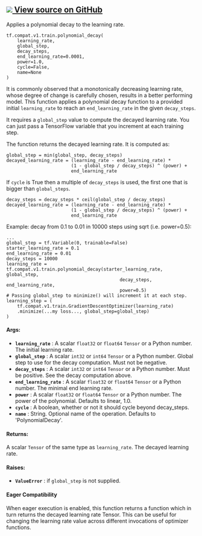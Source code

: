 [ ![](https://tensorflow.google.cn/images/GitHub-Mark-32px.png) View source on
GitHub
](https://github.com/tensorflow/tensorflow/blob/r2.0/tensorflow/python/training/learning_rate_decay.py#L182-L280)  
---  
  
Applies a polynomial decay to the learning rate.

    
    
    tf.compat.v1.train.polynomial_decay(
        learning_rate,
        global_step,
        decay_steps,
        end_learning_rate=0.0001,
        power=1.0,
        cycle=False,
        name=None
    )
    

It is commonly observed that a monotonically decreasing learning rate, whose
degree of change is carefully chosen, results in a better performing model.
This function applies a polynomial decay function to a provided initial
`learning_rate` to reach an `end_learning_rate` in the given `decay_steps`.

It requires a `global_step` value to compute the decayed learning rate. You
can just pass a TensorFlow variable that you increment at each training step.

The function returns the decayed learning rate. It is computed as:

    
    
    global_step = min(global_step, decay_steps)
    decayed_learning_rate = (learning_rate - end_learning_rate) *
                            (1 - global_step / decay_steps) ^ (power) +
                            end_learning_rate
    
    

If `cycle` is True then a multiple of `decay_steps` is used, the first one
that is bigger than `global_steps`.

    
    
    decay_steps = decay_steps * ceil(global_step / decay_steps)
    decayed_learning_rate = (learning_rate - end_learning_rate) *
                            (1 - global_step / decay_steps) ^ (power) +
                            end_learning_rate
    
    

Example: decay from 0.1 to 0.01 in 10000 steps using sqrt (i.e. power=0.5):

    
    
    ...
    global_step = tf.Variable(0, trainable=False)
    starter_learning_rate = 0.1
    end_learning_rate = 0.01
    decay_steps = 10000
    learning_rate = tf.compat.v1.train.polynomial_decay(starter_learning_rate,
    global_step,
                                              decay_steps, end_learning_rate,
                                              power=0.5)
    # Passing global_step to minimize() will increment it at each step.
    learning_step = (
        tf.compat.v1.train.GradientDescentOptimizer(learning_rate)
        .minimize(...my loss..., global_step=global_step)
    )
    

#### Args:

  * **`learning_rate`** : A scalar `float32` or `float64` `Tensor` or a Python number. The initial learning rate.
  * **`global_step`** : A scalar `int32` or `int64` `Tensor` or a Python number. Global step to use for the decay computation. Must not be negative.
  * **`decay_steps`** : A scalar `int32` or `int64` `Tensor` or a Python number. Must be positive. See the decay computation above.
  * **`end_learning_rate`** : A scalar `float32` or `float64` `Tensor` or a Python number. The minimal end learning rate.
  * **`power`** : A scalar `float32` or `float64` `Tensor` or a Python number. The power of the polynomial. Defaults to linear, 1.0.
  * **`cycle`** : A boolean, whether or not it should cycle beyond decay_steps.
  * **`name`** : String. Optional name of the operation. Defaults to 'PolynomialDecay'.

#### Returns:

A scalar `Tensor` of the same type as `learning_rate`. The decayed learning
rate.

#### Raises:

  * **`ValueError`** : if `global_step` is not supplied.

#### Eager Compatibility

When eager execution is enabled, this function returns a function which in
turn returns the decayed learning rate Tensor. This can be useful for changing
the learning rate value across different invocations of optimizer functions.

